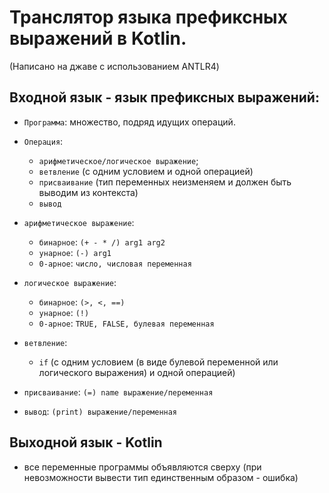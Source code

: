 # Транслятор языка префиксных выражений в Kotlin.
(Написано на джаве с использованием ANTLR4)

## Входной язык - язык префиксных выражений:

- `Программа`: множество, подряд идущих операций.

- `Операция`: 
  - `арифметическое/логическое выражение`;
  - `ветвление` (c одним условием и одной операцией)
  - `присваивание` (тип переменных неизменяем и должен быть выводим из контекста)
  - `вывод`

- `арифметическое выражение`: 
  - `бинарное`: `(+ - * /) arg1 arg2`
  - `унарное`: `(-) arg1`
  - `0-арное`: `число, числовая переменная`
- `логическое выражение`:
    - `бинарное`: `(>, <, ==)`
    - `унарное`: `(!)`
    - `0-арное`: `TRUE, FALSE, булевая переменная`
- `ветвление`:
  - `if` (с одним условием (в виде булевой переменной или логического выражения) и одной операцией)
- `присваивание`: `(=) name выражение/переменная`
- `вывод`: `(print) выражение/переменная`



## Выходной язык - Kotlin 

- все переменные программы объявляются сверху (при невозможности вывести тип единственным образом - ошибка)


